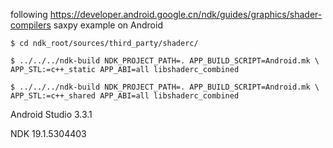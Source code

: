 following https://developer.android.google.cn/ndk/guides/graphics/shader-compilers
saxpy example on Android

```
$ cd ndk_root/sources/third_party/shaderc/

$ ../../../ndk-build NDK_PROJECT_PATH=. APP_BUILD_SCRIPT=Android.mk \
APP_STL:=c++_static APP_ABI=all libshaderc_combined

$ ../../../ndk-build NDK_PROJECT_PATH=. APP_BUILD_SCRIPT=Android.mk \
APP_STL:=c++_shared APP_ABI=all libshaderc_combined

```
Android Studio 3.3.1

NDK 19.1.5304403